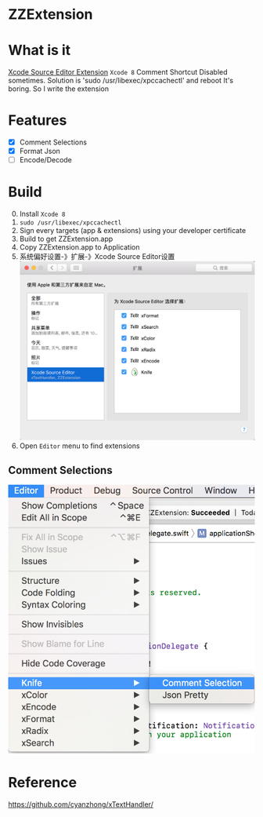 # ZZExtension
# What is it
[Xcode Source Editor Extension](https://developer.apple.com/videos/play/wwdc2016/414/)
`Xcode 8` Comment Shortcut Disabled sometimes.
Solution is 'sudo /usr/libexec/xpccachectl' and reboot
It's boring. So I write the extension

# Features
- [x] Comment Selections
- [x] Format Json
- [ ] Encode/Decode

# Build
0. Install `Xcode 8`
1. `sudo /usr/libexec/xpccachectl`
2. Sign every targets (app & extensions) using your developer certificate
3. Build to get ZZExtension.app
4. Copy ZZExtension.app to Application
5. 系统偏好设置-》扩展-》Xcode Source Editor设置
![image](./install.png)
6. Open `Editor` menu to find extensions

## Comment Selections
![image](./snap.png)

# Reference
https://github.com/cyanzhong/xTextHandler/
